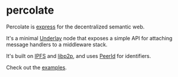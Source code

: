 # percolate

Percolate is [express](https://github.com/expressjs/express) for the decentralized semantic web.

It's a minimal [Underlay](https://underlay.mit.edu/) node that exposes a simple API for attaching message handlers to a middleware stack.

It's built on [IPFS](https://github.com/ipfs/js-ipfs) and [libp2p](https://github.com/libp2p/js-libp2p), and uses [PeerId](https://github.com/libp2p/js-peer-id) for identifiers.

Check out the [examples](examples/).
